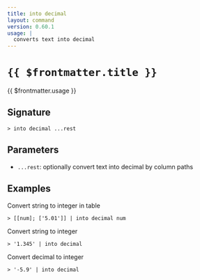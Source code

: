 ```yaml
---
title: into decimal
layout: command
version: 0.60.1
usage: |
  converts text into decimal
---
```


# `{{ $frontmatter.title }}`

<div style='white-space: pre-wrap;'>{{ $frontmatter.usage }}</div>

## Signature

`> into decimal ...rest`

## Parameters

- `...rest`: optionally convert text into decimal by column paths

## Examples

Convert string to integer in table

```shell
> [[num]; ['5.01']] | into decimal num
```

Convert string to integer

```shell
> '1.345' | into decimal
```

Convert decimal to integer

```shell
> '-5.9' | into decimal
```
